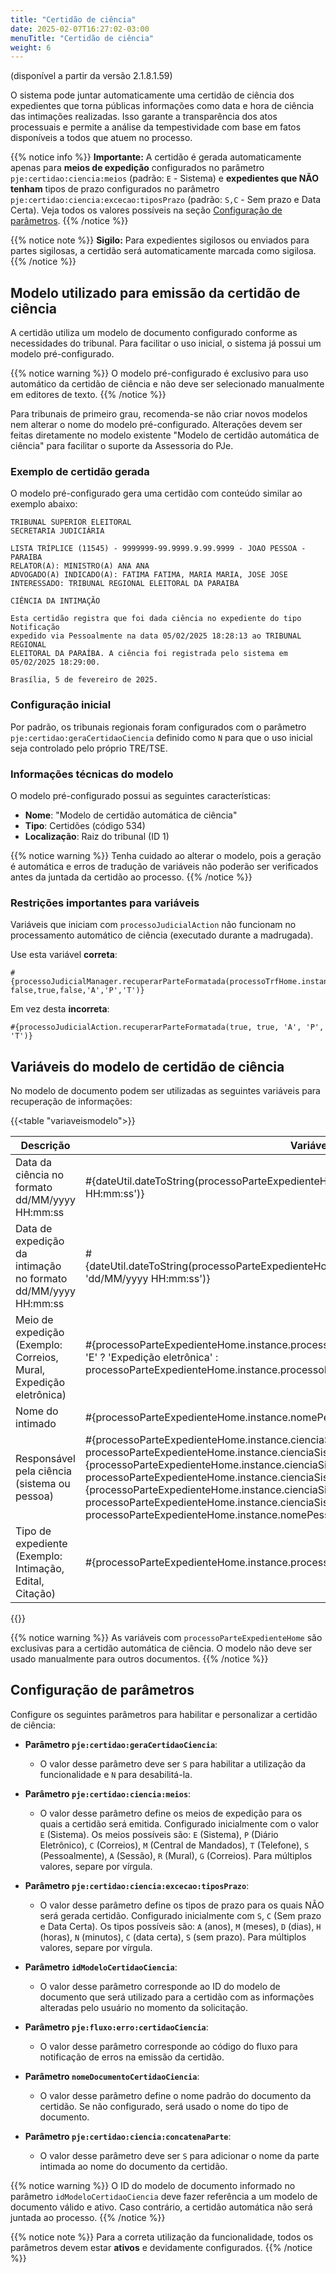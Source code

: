 ```yaml
---
title: "Certidão de ciência"
date: 2025-02-07T16:27:02-03:00
menuTitle: "Certidão de ciência"
weight: 6
---
```


(disponível a partir da versão 2.1.8.1.59)

O sistema pode juntar automaticamente uma certidão de ciência dos expedientes que torna públicas informações como data e hora de ciência das intimações realizadas. Isso garante a transparência dos atos processuais e permite a análise da tempestividade com base em fatos disponíveis a todos que atuem no processo.

{{% notice info %}}
**Importante:** A certidão é gerada automaticamente apenas para **meios de expedição** configurados no parâmetro `pje:certidao:ciencia:meios` (padrão: `E` - Sistema) e **expedientes que NÃO tenham** tipos de prazo configurados no parâmetro `pje:certidao:ciencia:excecao:tiposPrazo` (padrão: `S,C` - Sem prazo e Data Certa). Veja todos os valores possíveis na seção [Configuração de parâmetros](#configuração-de-parâmetros).
{{% /notice %}}

{{% notice note %}}
**Sigilo:** Para expedientes sigilosos ou enviados para partes sigilosas, a certidão será automaticamente marcada como sigilosa.
{{% /notice %}}

## Modelo utilizado para emissão da certidão de ciência

A certidão utiliza um modelo de documento configurado conforme as necessidades do tribunal. Para facilitar o uso inicial, o sistema já possui um modelo pré-configurado.

{{% notice warning %}}
O modelo pré-configurado é exclusivo para uso automático da certidão de ciência e não deve ser selecionado manualmente em editores de texto.
{{% /notice %}}

Para tribunais de primeiro grau, recomenda-se não criar novos modelos nem alterar o nome do modelo pré-configurado. Alterações devem ser feitas diretamente no modelo existente "Modelo de certidão automática de ciência" para facilitar o suporte da Assessoria do PJe.

### Exemplo de certidão gerada

O modelo pré-configurado gera uma certidão com conteúdo similar ao exemplo abaixo:

```
TRIBUNAL SUPERIOR ELEITORAL
SECRETARIA JUDICIÁRIA 

LISTA TRÍPLICE (11545) - 9999999-99.9999.9.99.9999 - JOAO PESSOA - PARAIBA
RELATOR(A): MINISTRO(A) ANA ANA
ADVOGADO(A) INDICADO(A): FATIMA FATIMA, MARIA MARIA, JOSE JOSE
INTERESSADO: TRIBUNAL REGIONAL ELEITORAL DA PARAIBA
 
CIÊNCIA DA INTIMAÇÃO

Esta certidão registra que foi dada ciência no expediente do tipo Notificação 
expedido via Pessoalmente na data 05/02/2025 18:28:13 ao TRIBUNAL REGIONAL 
ELEITORAL DA PARAÍBA. A ciência foi registrada pelo sistema em 05/02/2025 18:29:00.

Brasília, 5 de fevereiro de 2025.
```

### Configuração inicial

Por padrão, os tribunais regionais foram configurados com o parâmetro `pje:certidao:geraCertidaoCiencia` definido como `N` para que o uso inicial seja controlado pelo próprio TRE/TSE.

### Informações técnicas do modelo

O modelo pré-configurado possui as seguintes características:
- **Nome**: "Modelo de certidão automática de ciência"
- **Tipo**: Certidões (código 534)
- **Localização**: Raiz do tribunal (ID 1)

{{% notice warning %}}
Tenha cuidado ao alterar o modelo, pois a geração é automática e erros de tradução de variáveis não poderão ser verificados antes da juntada da certidão ao processo.
{{% /notice %}}

### Restrições importantes para variáveis

Variáveis que iniciam com `processoJudicialAction` não funcionam no processamento automático de ciência (executado durante a madrugada). 

Use esta variável **correta**:
```
#{processoJudicialManager.recuperarParteFormatada(processoTrfHome.instance, false,true,false,'A','P','T')}
```

Em vez desta **incorreta**:
```
#{processoJudicialAction.recuperarParteFormatada(true, true, 'A', 'P', 'T')}
```


## Variáveis do modelo de certidão de ciência

No modelo de documento podem ser utilizadas as seguintes variáveis para recuperação de informações:

{{<table "variaveismodelo">}}

| **Descrição** | **Variável** |
|---|---|
| Data da ciência no formato dd/MM/yyyy HH:mm:ss | #{dateUtil.dateToString(processoParteExpedienteHome.instance.dtCienciaParte, 'dd/MM/yyyy HH:mm:ss')} |
| Data de expedição da intimação no formato dd/MM/yyyy HH:mm:ss | #{dateUtil.dateToString(processoParteExpedienteHome.instance.processoExpediente.dtCriacao, 'dd/MM/yyyy HH:mm:ss')} |
| Meio de expedição (Exemplo: Correios, Mural, Expedição eletrônica) | #{processoParteExpedienteHome.instance.processoExpediente.meioExpedicaoExpediente == 'E' ? 'Expedição eletrônica' : processoParteExpedienteHome.instance.processoExpediente.meioExpedicaoExpediente.label} |
| Nome do intimado | #{processoParteExpedienteHome.instance.nomePessoaParte} |
| Responsável pela ciência (sistema ou pessoa) | #{processoParteExpedienteHome.instance.cienciaSistema != null and processoParteExpedienteHome.instance.cienciaSistema ? 'pelo sistema' : ''} #{processoParteExpedienteHome.instance.cienciaSistema != null && processoParteExpedienteHome.instance.cienciaSistema ? '' : 'por'} #{processoParteExpedienteHome.instance.cienciaSistema != null && processoParteExpedienteHome.instance.cienciaSistema ? '' : processoParteExpedienteHome.instance.nomePessoaCiencia} |
| Tipo de expediente (Exemplo: Intimação, Edital, Citação) | #{processoParteExpedienteHome.instance.processoExpediente.tipoProcessoDocumento} |

{{</table>}}
  
{{% notice warning %}}
As variáveis com `processoParteExpedienteHome` são exclusivas para a certidão automática de ciência. O modelo não deve ser usado manualmente para outros documentos.
{{% /notice %}}

## Configuração de parâmetros

Configure os seguintes parâmetros para habilitar e personalizar a certidão de ciência:

- **Parâmetro `pje:certidao:geraCertidaoCiencia`**:
  - O valor desse parâmetro deve ser `S` para habilitar a utilização da funcionalidade e `N` para desabilitá-la.

- **Parâmetro `pje:certidao:ciencia:meios`**:
  - O valor desse parâmetro define os meios de expedição para os quais a certidão será emitida. Configurado inicialmente com o valor `E` (Sistema). Os meios possíveis são: `E` (Sistema), `P` (Diário Eletrônico), `C` (Correios), `M` (Central de Mandados), `T` (Telefone), `S` (Pessoalmente), `A` (Sessão), `R` (Mural), `G` (Correios). Para múltiplos valores, separe por vírgula.

- **Parâmetro `pje:certidao:ciencia:excecao:tiposPrazo`**:
  - O valor desse parâmetro define os tipos de prazo para os quais NÃO será gerada certidão. Configurado inicialmente com `S`, `C` (Sem prazo e Data Certa). Os tipos possíveis são: `A` (anos), `M` (meses), `D` (dias), `H` (horas), `N` (minutos), `C` (data certa), `S` (sem prazo). Para múltiplos valores, separe por vírgula.

- **Parâmetro `idModeloCertidaoCiencia`**:
  - O valor desse parâmetro corresponde ao ID do modelo de documento que será utilizado para a certidão com as informações alteradas pelo usuário no momento da solicitação.

- **Parâmetro `pje:fluxo:erro:certidaoCiencia`**:
  - O valor desse parâmetro corresponde ao código do fluxo para notificação de erros na emissão da certidão.

- **Parâmetro `nomeDocumentoCertidaoCiencia`**:
  - O valor desse parâmetro define o nome padrão do documento da certidão. Se não configurado, será usado o nome do tipo de documento.

- **Parâmetro `pje:certidao:ciencia:concatenaParte`**:
  - O valor desse parâmetro deve ser `S` para adicionar o nome da parte intimada ao nome do documento da certidão.

{{% notice warning %}}
O ID do modelo de documento informado no parâmetro `idModeloCertidaoCiencia` deve fazer referência a um modelo de documento válido e ativo. Caso contrário, a certidão automática não será juntada ao processo.
{{% /notice %}}

{{% notice note %}}
Para a correta utilização da funcionalidade, todos os parâmetros devem estar **ativos** e devidamente configurados.
{{% /notice %}}